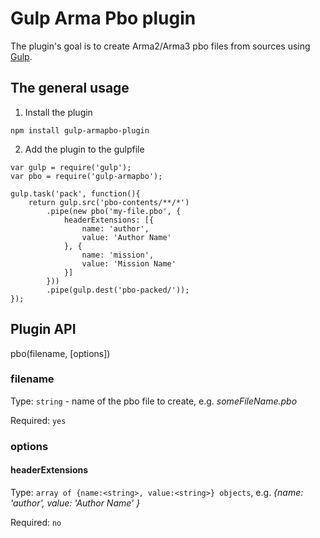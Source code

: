 # Gulp Arma Pbo plugin

The plugin's goal is to create Arma2/Arma3 pbo files from sources using [Gulp](http://gulpjs.com).

## The general usage

1. Install the plugin
```
npm install gulp-armapbo-plugin
```

2. Add the plugin to the gulpfile
```
var gulp = require('gulp');
var pbo = require('gulp-armapbo');

gulp.task('pack', function(){
    return gulp.src('pbo-contents/**/*')
        .pipe(new pbo('my-file.pbo', {
            headerExtensions: [{
                name: 'author',
                value: 'Author Name'
            }, {
                name: 'mission',
                value: 'Mission Name'
            }]
        }))
        .pipe(gulp.dest('pbo-packed/'));
});
```

## Plugin API
pbo(filename, [options])

### filename
Type: `string` - name of the pbo file to create, e.g. _someFileName.pbo_

Required: `yes`

### options

#### headerExtensions
Type: `array of {name:<string>, value:<string>} objects`, e.g. _{name: 'author', value: 'Author Name' }_

Required: `no`